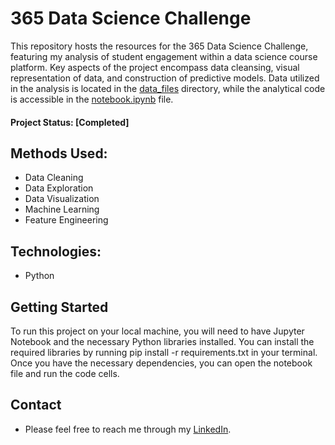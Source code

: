 # 365 Data Science Challenge

This repository hosts the resources for the 365 Data Science Challenge, featuring my analysis of student engagement within a data science course platform. Key aspects of the project encompass data cleansing, visual representation of data, and construction of predictive models. Data utilized in the analysis is located in the [data_files](data_files) directory, while the analytical code is accessible in the [notebook.ipynb](notebook.ipynb) file.

#### Project Status: [Completed]

## Methods Used:
* Data Cleaning
* Data Exploration
* Data Visualization
* Machine Learning
* Feature Engineering

## Technologies:
* Python

## Getting Started
To run this project on your local machine, you will need to have Jupyter Notebook and the necessary Python libraries installed. You can install the required libraries by running pip install -r requirements.txt in your terminal. Once you have the necessary dependencies, you can open the notebook file and run the code cells.

## Contact
* Please feel free to reach me through my [LinkedIn](http://linkedin.com/in/dominikdawiec/).  

